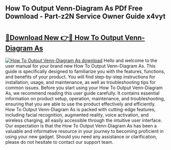 ## How To Output Venn-Diagram As PDf Free Download - Part-z2N Service Owner Guide x4vyt

# <h2><a href="http://dfrl9zy.blite.top/?on=How+To+Output+Venn-Diagram+As">🔗Download New 👉🔴 How To Output Venn-Diagram As</a></h2>

[![How To Output Venn-Diagram As download](https://i.imgur.com/lujVjoI.png)](http://dfrl9zy.blite.top/?on=How+To+Output+Venn-Diagram+As)
Hello and welcome to the user manual for your brand new How To Output Venn-Diagram As. This guide is specifically designed to familiarize you with the features, functions, and benefits of your product. You will find step-by-step instructions for installation, usage, and maintenance, as well as troubleshooting tips for common issues. Before you start using your How To Output Venn-Diagram As, we recommend reading this user guide carefully. It contains essential information on product setup, operation, maintenance, and troubleshooting, ensuring that you are able to use the product effectively and efficiently. How To Output Venn-Diagram As is packed with cutting-edge features, including facial recognition, augmented reality, voice activation, and wireless charging, all easily accessible through the intuitive user interface. Our expectation is that the How To Output Venn-Diagram As has been a valuable and informative resource in your journey to becoming proficient in using your new gadget. Should you need any assistance or clarification, please do not hesitate to contact our support team.
